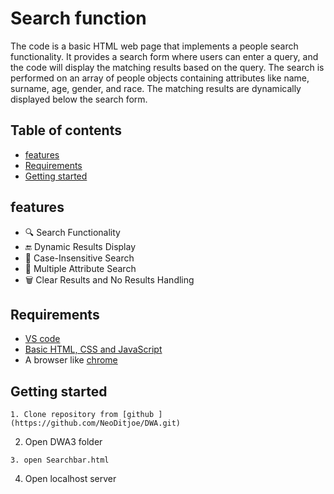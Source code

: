  <!-- omit in toc  -->
 # Search function

The code is a basic HTML web page that implements a people search functionality. It provides a search form where users can enter a query, and the code will display the matching results based on the query. The search is performed on an array of people objects containing attributes like name, surname, age, gender, and race. The matching results are dynamically displayed below the search form.

## Table of contents
  - [features](#features)
  - [Requirements](#requirements)
  - [Getting started](#getting-started)


## features

- 🔍 Search Functionality
- 🔚 Dynamic Results Display
- 🔡 Case-Insensitive Search
- 🎯 Multiple Attribute Search
- 🗑️ Clear Results and No Results Handling

## Requirements

- [VS code](https://code.visualstudio.com/)
- [Basic HTML, CSS and JavaScript](https://www.freecodecamp.org/news/html-css-and-javascript-explained-for-beginners/)
- A browser like [chrome](https://www.google.com/chrome/)

## Getting started
```
1. Clone repository from [github ](https://github.com/NeoDitjoe/DWA.git)
```
2. Open DWA3 folder
```
3. open Searchbar.html
```
4. Open localhost server  
